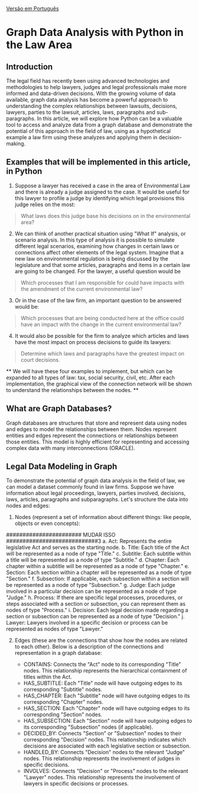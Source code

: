 [Versão em Português](https://github.com/diegomiranda02/juris-graph-insights/blob/main/README-ptBR.md)

# Graph Data Analysis with Python in the Law Area

## Introduction

The legal field has recently been using advanced technologies and methodologies to help lawyers, judges and legal professionals make more informed and data-driven decisions. With the growing volume of data available, graph data analysis has become a powerful approach to understanding the complex relationships between lawsuits, decisions, lawyers, parties to the lawsuit, articles, laws, paragraphs and sub-paragraphs. In this article, we will explore how Python can be a valuable tool to access and analyze data from a graph database and demonstrate the potential of this approach in the field of law, using as a hypothetical example a law firm using these analyzes and applying them in decision-making.

## Examples that will be implemented in this article, in Python

1. Suppose a lawyer has received a case in the area of ​​Environmental Law and there is already a judge assigned to the case. It would be useful for this lawyer to profile a judge by identifying which legal provisions this judge relies on the most:

> What laws does this judge base his decisions on in the environmental area?

2. We can think of another practical situation using "What If" analysis, or scenario analysis. In this type of analysis it is possible to simulate different legal scenarios, examining how changes in certain laws or connections affect other elements of the legal system. Imagine that a new law on environmental regulation is being discussed by the legislature and that some articles, paragraphs and items in a certain law are going to be changed. For the lawyer, a useful question would be

> Which processes that I am responsible for could have impacts with the amendment of the current environmental law?

3. Or in the case of the law firm, an important question to be answered would be:

> Which processes that are being conducted here at the office could have an impact with the change in the current environmental law?

4. It would also be possible for the firm to analyze which articles and laws have the most impact on process decisions to guide its lawyers:

> Determine which laws and paragraphs have the greatest impact on court decisions.

** We will have these four examples to implement, but which can be expanded to all types of law: tax, social security, civil, etc. After each implementation, the graphical view of the connection network will be shown to understand the relationships between the nodes. **

## What are Graph Databases?

Graph databases are structures that store and represent data using nodes and edges to model the relationships between them. Nodes represent entities and edges represent the connections or relationships between those entities. This model is highly efficient for representing and accessing complex data with many interconnections (ORACLE).

## Legal Data Modeling in Graph

To demonstrate the potential of graph data analysis in the field of law, we can model a dataset commonly found in law firms. Suppose we have information about legal proceedings, lawyers, parties involved, decisions, laws, articles, paragraphs and subparagraphs. Let's structure the data into nodes and edges:

1. Nodes (represent a set of information about different things: like people, objects or even concepts):

####################### MUDAR ISSO ############################3
    a. Act: Represents the entire legislative Act and serves as the starting node.
    b. Title: Each title of the Act will be represented as a node of type "Title."
    c. Subtitle: Each subtitle within a title will be represented as a node of type "Subtitle."
    d. Chapter: Each chapter within a subtitle will be represented as a node of type "Chapter."
    e. Section: Each section within a chapter will be represented as a node of type "Section."
    f. Subsection: If applicable, each subsection within a section will be represented as a node of type "Subsection."
    g. Judge: Each judge involved in a particular decision can be represented as a node of type "Judge."
    h. Process: If there are specific legal processes, procedures, or steps associated with a section or subsection, you can represent them as nodes of type "Process."
    i. Decision: Each legal decision made regarding a section or subsection can be represented as a node of type "Decision."
    j. Lawyer: Lawyers involved in a specific decision or process can be represented as nodes of type "Lawyer."

2. Edges (these are the connections that show how the nodes are related to each other). Below is a description of the connections and representation in a graph database:
     
    * CONTAINS: Connects the "Act" node to its corresponding "Title" nodes. This relationship represents the hierarchical containment of titles within the Act.
    * HAS_SUBTITLE: Each "Title" node will have outgoing edges to its corresponding "Subtitle" nodes.
    * HAS_CHAPTER: Each "Subtitle" node will have outgoing edges to its corresponding "Chapter" nodes.
    * HAS_SECTION: Each "Chapter" node will have outgoing edges to its corresponding "Section" nodes.
    * HAS_SUBSECTION: Each "Section" node will have outgoing edges to its corresponding "Subsection" nodes (if applicable).
    * DECIDED_BY: Connects "Section" or "Subsection" nodes to their corresponding "Decision" nodes. This relationship indicates which decisions are associated with each legislative section or subsection.
    * HANDLED_BY: Connects "Decision" nodes to the relevant "Judge" nodes. This relationship represents the involvement of judges in specific decisions.
    * INVOLVES: Connects "Decision" or "Process" nodes to the relevant "Lawyer" nodes. This relationship represents the involvement of lawyers in specific decisions or processes.

